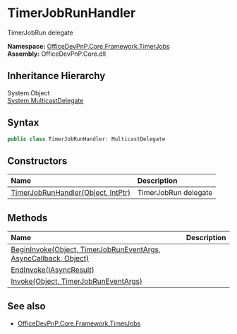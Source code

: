 # TimerJobRunHandler
TimerJobRun delegate  

**Namespace:** [OfficeDevPnP.Core.Framework.TimerJobs](OfficeDevPnP.Core.Framework.TimerJobs.md)  
**Assembly:** OfficeDevPnP.Core.dll  
## Inheritance Hierarchy
System.Object  
    [System.MulticastDelegate](System.MulticastDelegate.md)
## Syntax
```C#
public class TimerJobRunHandler: MulticastDelegate
```
## Constructors
|**Name**|**Description**|
|:-----|:-----|
| [TimerJobRunHandler(Object, IntPtr)](OfficeDevPnP.Core.Framework.TimerJobs.TimerJobRunHandler.ctor1.md) |  TimerJobRun delegate 
## Methods
|**Name**|**Description**|
|:-----|:-----|
| [BeginInvoke(Object, TimerJobRunEventArgs, AsyncCallback, Object)](OfficeDevPnP.Core.Framework.TimerJobs.TimerJobRunHandler.5d9ca054.md) | 
| [EndInvoke(IAsyncResult)](OfficeDevPnP.Core.Framework.TimerJobs.TimerJobRunHandler.c9867657.md) | 
| [Invoke(Object, TimerJobRunEventArgs)](OfficeDevPnP.Core.Framework.TimerJobs.TimerJobRunHandler.f1618df4.md) | 
## See also
- [OfficeDevPnP.Core.Framework.TimerJobs](OfficeDevPnP.Core.Framework.TimerJobs.md)
